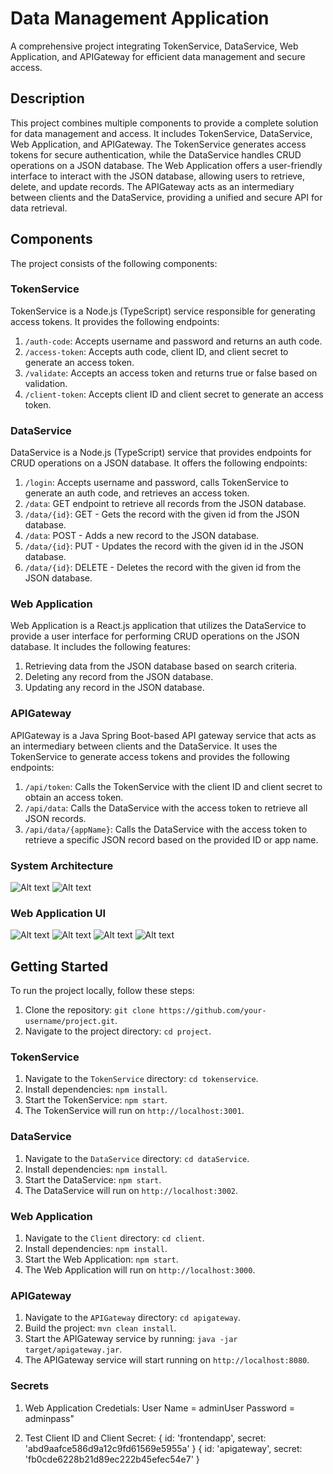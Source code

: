 # Data Management Application

A comprehensive project integrating TokenService, DataService, Web Application, and APIGateway for efficient data management and secure access.

## Description

This project combines multiple components to provide a complete solution for data management and access. It includes TokenService, DataService, Web Application, and APIGateway. The TokenService generates access tokens for secure authentication, while the DataService handles CRUD operations on a JSON database. The Web Application offers a user-friendly interface to interact with the JSON database, allowing users to retrieve, delete, and update records. The APIGateway acts as an intermediary between clients and the DataService, providing a unified and secure API for data retrieval.

## Components

The project consists of the following components:

### TokenService

TokenService is a Node.js (TypeScript) service responsible for generating access tokens. It provides the following endpoints:

1. `/auth-code`: Accepts username and password and returns an auth code.
2. `/access-token`: Accepts auth code, client ID, and client secret to generate an access token.
3. `/validate`: Accepts an access token and returns true or false based on validation.
4. `/client-token`: Accepts client ID and client secret to generate an access token.

### DataService

DataService is a Node.js (TypeScript) service that provides endpoints for CRUD operations on a JSON database. It offers the following endpoints:

1. `/login`: Accepts username and password, calls TokenService to generate an auth code, and retrieves an access token.
2. `/data`: GET endpoint to retrieve all records from the JSON database.
3. `/data/{id}`: GET - Gets the record with the given id from the JSON database.
4. `/data`: POST - Adds a new record to the JSON database.
5. `/data/{id}`: PUT - Updates the record with the given id in the JSON database.
6. `/data/{id}`: DELETE - Deletes the record with the given id from the JSON database.

### Web Application

Web Application is a React.js application that utilizes the DataService to provide a user interface for performing CRUD operations on the JSON database. It includes the following features:

1. Retrieving data from the JSON database based on search criteria.
2. Deleting any record from the JSON database.
3. Updating any record in the JSON database.

### APIGateway

APIGateway is a Java Spring Boot-based API gateway service that acts as an intermediary between clients and the DataService. It uses the TokenService to generate access tokens and provides the following endpoints:

1. `/api/token`: Calls the TokenService with the client ID and client secret to obtain an access token.
2. `/api/data`: Calls the DataService with the access token to retrieve all JSON records.
3. `/api/data/{appName}`: Calls the DataService with the access token to retrieve a specific JSON record based on the provided ID or app name.


### System Architecture
![Alt text](./Screenshot/HLD.png)
![Alt text](./Screenshot/LLD.png)

### Web Application UI 
![Alt text](./Screenshot/Login_Page.png)
![Alt text](./Screenshot/Home_Page.png)
![Alt text](./Screenshot/Add_New_Record.png)
![Alt text](./Screenshot/Update_Record.png)


## Getting Started

To run the project locally, follow these steps:

1. Clone the repository: `git clone https://github.com/your-username/project.git`.
2. Navigate to the project directory: `cd project`.

### TokenService

1. Navigate to the `TokenService` directory: `cd tokenservice`.
2. Install dependencies: `npm install`.
3. Start the TokenService: `npm start`.
4. The TokenService will run on `http://localhost:3001`.

### DataService

1. Navigate to the `DataService` directory: `cd dataService`.
2. Install dependencies: `npm install`.
3. Start the DataService: `npm start`.
4. The DataService will run on `http://localhost:3002`.

### Web Application

1. Navigate to the `Client` directory: `cd client`.
2. Install dependencies: `npm install`.
3. Start the Web Application: `npm start`.
4. The Web Application will run on `http://localhost:3000`.

### APIGateway

1. Navigate to the `APIGateway` directory: `cd apigateway`.
2. Build the project: `mvn clean install`.
3. Start the APIGateway service by running: `java -jar target/apigateway.jar`.
4. The APIGateway service will start running on `http://localhost:8080`.

### Secrets

1.  Web Application Credetials:
    User Name = adminUser
    Password = adminpass"

2. Test Client ID and Client Secret:
    { id: 'frontendapp', secret: 'abd9aafce586d9a12c9fd61569e5955a' }
    { id: 'apigateway', secret: 'fb0cde6228b21d89ec222b45efec54e7' }


